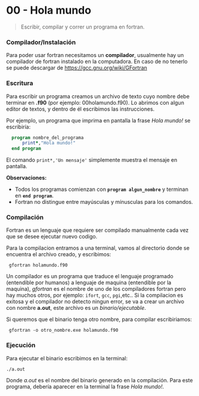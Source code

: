 # 00 - Hola mundo

> Escribir, compilar y correr un programa en fortran.

### Compilador/Instalación
Para poder usar fortran necesitamos un **compilador**, usualmente hay un compilador de fortran instalado en la computadora. En caso de no tenerlo se puede descargar de https://gcc.gnu.org/wiki/GFortran


### Escritura
Para escribir un programa creamos un archivo de texto cuyo nombre debe terminar en **.f90** (por ejemplo: 00holamundo.f90). Lo abrimos con algun editor de textos, y dentro de él escribimos las instrucciones.

Por ejemplo, un programa que imprima en pantalla la frase *Hola mundo!* se escribiría:

```fortran
  program nombre_del_programa
      print*,"Hola mundo!"
  end program 
```
 El comando `print*,'Un mensaje'` simplemente muestra el mensaje en pantalla.

**Observaciones:**
- Todos los programas comienzan con **`program algun_nombre`** y terminan en **`end program`**. 
- Fortran no distingue entre mayúsculas y mínusculas para los comandos.


### Compilación
Fortran es un lenguaje que requiere ser compilado manualmente cada vez que se desee ejecutar nuevo codigo.

Para la compilacion entramos a una terminal, vamos al directorio donde se encuentra el archivo creado, y escribimos:
```
 gfortran holamundo.f90 
```
Un compilador es un programa que traduce el lenguaje programado (entendible por humanos) a lenguaje de maquina (entendible por la maquina), *gfortran* es el nombre de uno de los compiladores fortran pero hay muchos otros, por ejemplo: `ifort`, `gcc`, `pgi`,etc.. Si la compilacion es exitosa y el compilador no detecto ningun error, se va a crear un archivo con nombre **a.out**, este archivo es un *binario/ejecutable*.

 Si queremos que el binario tenga otro nombre, para compilar escribiriamos:
```
 gfortran -o otro_nombre.exe holamundo.f90 
```

### Ejecución
 Para ejecutar el binario escribimos en la terminal:
``` 
./a.out  
```
Donde *a.out* es el nombre del binario generado en la compilación. Para este programa, debería aparecer en la terminal la frase *Hola mundo!*.

